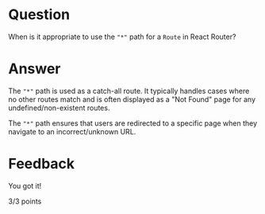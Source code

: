 # Question

When is it appropriate to use the `"*"` path for a `Route` in React Router?

# Answer

The `"*"` path is used as a catch-all route. It typically handles cases where no other routes match and is often displayed as a "Not Found" page for any undefined/non-existent routes.

The `"*"` path ensures that users are redirected to a specific page when they navigate to an incorrect/unknown URL.

# Feedback

You got it!

3/3 points
